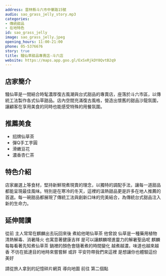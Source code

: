 ```yaml
---
address: 雲林縣斗六市中華路15號
audio: sao_grass_jelly_story.mp3
categories:
- 傳統甜品
- 在地特色
id: sao_grass_jelly
image: sao_grass_jelly.jpeg
opening_hours: 11:00-21:00
phone: 05-5376676
story: true
title: 騷仙草甜品專賣店-斗六店
website: https://maps.app.goo.gl/ExSxRjkDY8QvtB2q9
---
```


## 店家簡介

騷仙草是一間結合時髦濃厚復古風潮與台式甜品的專賣店，座落於斗六市區，以傳統工法製作各式仙草甜品。店內空間充滿復古風格，營造出懷舊的甜品沙龍氛圍，讓顧客在享用美食的同時也能感受特殊的用餐氛圍。

## 推薦美食

- 招牌仙草茶
- 彈Q手工芋圓
- 滑嫩豆花
- 濃香杏仁茶

## 特色介紹

店家嚴選上等食材，堅持新鮮現煮現賣的理念，以獨特的調配手法，讓每一道甜品都能呈現最佳風味。特別是在寒冷的冬天，這裡的溫熱甜品更是許多在地人推薦的首選。每一碗甜品都展現了傳統工法與創新口味的完美結合，為傳統台式甜品注入新的生命力。

## 延伸閱讀

從前
主人常常在麒麟出去玩回來後
煮給他喝仙草茶
他曾說
仙草是一種藥用植物
清熱解毒、消暑降火
也寓意著健康吉祥
是可以讓麒麟增進靈力的解暑聖品呢
麒麟每每看著先知煮仙草茶
鍋裡的顏色會隨著煮的時間變化
越煮越濃，味道也越來越香
不彷在抵達目的地時來嘗嘗鮮
或許
平安符帶我們來這裡
是想讓你也體驗這份美好

請從旅人拿到的記憶碎片網頁
導向地圖
前往 第二個點